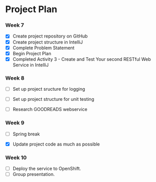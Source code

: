 # Project Plan

### Week 7
- [X] Create project repository on GitHub
- [X] Create project structure in IntelliJ
- [X] Complete Problem Statement
- [X] Begin Project Plan
- [X] Completed Activity 3 - Create and Test Your second RESTful Web Service in IntelliJ

### Week 8
- [ ] Set up project sructure for logging
- [ ] Set up project structure for unit testing
- [ ] Research GOODREADS webservice
 


### Week 9
- [ ] Spring break
- [X] Update project code as much as possible


### Week 10
- [ ] Deploy the service to OpenShift.
- [ ] Group presentation.